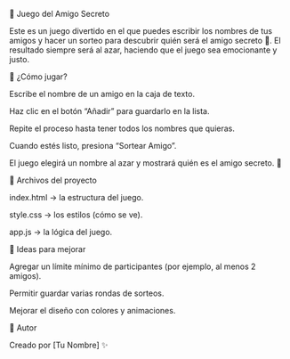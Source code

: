 🎉 Juego del Amigo Secreto

Este es un juego divertido en el que puedes escribir los nombres de tus amigos y hacer un sorteo para descubrir quién será el amigo secreto 🎁.
El resultado siempre será al azar, haciendo que el juego sea emocionante y justo.

🚀 ¿Cómo jugar?

Escribe el nombre de un amigo en la caja de texto.

Haz clic en el botón “Añadir” para guardarlo en la lista.

Repite el proceso hasta tener todos los nombres que quieras.

Cuando estés listo, presiona “Sortear Amigo”.

El juego elegirá un nombre al azar y mostrará quién es el amigo secreto. 🎊

📂 Archivos del proyecto

index.html → la estructura del juego.

style.css → los estilos (cómo se ve).

app.js → la lógica del juego.

🌟 Ideas para mejorar

Agregar un límite mínimo de participantes (por ejemplo, al menos 2 amigos).

Permitir guardar varias rondas de sorteos.

Mejorar el diseño con colores y animaciones.

👤 Autor

Creado por [Tu Nombre] ✨
